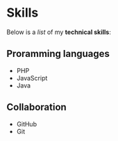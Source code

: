# Skills

Below is a _list_ of my **technical skills**:

## Proramming languages
- PHP
- JavaScript
- Java

## Collaboration
- GitHub
- Git
